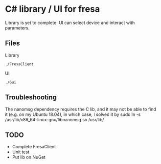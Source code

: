 # C# library / UI for fresa

Library is yet to complete. UI can select device and interact with parameters.

## Files
Library

    ./FresaClient

UI

    ./Gui

## Troubleshooting
The nanomsg dependency requires the C lib, and it may not be able to find it (e.g. on my Ubuntu 18.04), in which case, I solved it by
    sudo ln -s /usr/lib/x86_64-linux-gnu/libnanomsg.so /usr/lib/

## TODO
* Complete FresaClient
* Unit test
* Put lib on NuGet
